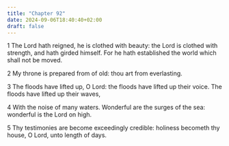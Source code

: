 ```yaml
---
title: "Chapter 92"
date: 2024-09-06T18:40:40+02:00
draft: false
---
```




1 The Lord hath reigned, he is clothed with beauty: the Lord is clothed with strength, and hath girded himself. For he hath established the world which shall not be moved.

2 My throne is prepared from of old: thou art from everlasting.

3 The floods have lifted up, O Lord: the floods have lifted up their voice. The floods have lifted up their waves,

4 With the noise of many waters. Wonderful are the surges of the sea: wonderful is the Lord on high.

5 Thy testimonies are become exceedingly credible: holiness becometh thy house, O Lord, unto length of days.

